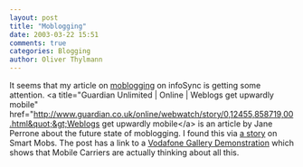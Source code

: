 ```yaml
---
layout: post
title: "Moblogging"
date: 2003-03-22 15:51
comments: true
categories: Blogging
author: Oliver Thylmann
---
```



It seems that my article on [moblogging](http://www.infosync.no/system/print/index.php?id=2583) on infoSync is getting some attention. &lt;a title=&quot;Guardian Unlimited | Online | Weblogs get upwardly mobile&quot; href=&quot;http://www.guardian.co.uk/online/webwatch/story/0,12455,858719,00.html&quot;&gt;Weblogs get upwardly mobile&lt;/a&gt; is an article by Jane Perrone about the future state of moblogging. I found this via [a story](http://www.smartmobs.com/archives/000442.html) on Smart Mobs. The post has a link to a [Vodafone Gallery Demonstration](http://vodafonegallery.com/demonstration/) which shows that Mobile Carriers are actually thinking about all this.


